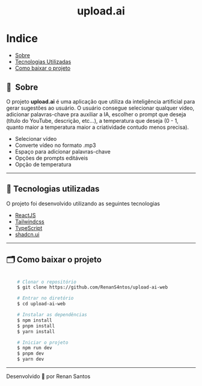 <h1 align="center">
    upload.ai
</h1>

# Indice

- [Sobre](#-sobre)
- [Tecnologias Utilizadas](#-tecnologias-utilizadas)
- [Como baixar o projeto](#-como-baixar-o-projeto)

## 🔖&nbsp; Sobre

O projeto **upload.ai** é uma aplicação que utiliza da inteligência artificial para gerar sugestões ao usuário. O usuário consegue selecionar qualquer vídeo, adicionar palavras-chave pra auxiliar a IA, escolher o prompt que deseja (título do YouTube, descrição, etc...), a temperatura que deseja (0 - 1, quanto maior a temperatura maior a criatividade contudo menos precisa).

- Selecionar vídeo
- Converte vídeo no formato .mp3
- Espaço para adicionar palavras-chave
- Opções de prompts editáveis
- Opção de temperatura

---

## 🚀 Tecnologias utilizadas

O projeto foi desenvolvido utilizando as seguintes tecnologias

- [ReactJS](https://reactjs.org)
- [Tailwindcss](https://tailwindcss.com/)
- [TypeScript](https://www.typescriptlang.org/)
- [shadcn.ui](https://ui.shadcn.com/)

---

## 🗂 Como baixar o projeto

```bash

    # Clonar o repositório
    $ git clone https://github.com/RenanS4ntos/upload-ai-web

    # Entrar no diretório
    $ cd upload-ai-web

    # Instalar as dependências
    $ npm install
    $ pnpm install
    $ yarn install

    # Iniciar o projeto
    $ npm run dev
    $ pnpm dev
    $ yarn dev
```

---

Desenvolvido 💜 por Renan Santos

